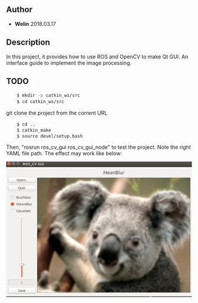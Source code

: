## Author
- **Welin**  2018.03.17

## Description
In this project, it provides how to use ROS and OpenCV to make Qt GUI.
An interface guide to implement the image processing.

## TODO
```sh
    $ mkdir -p catkin_ws/src
    $ cd catkin_ws/src
```

git clone the project from the corrent URL

```
    $ cd ..
    $ catkin_make
    $ source devel/setup.bash
```

Then, "rosrun ros_cv_gui ros_cv_gui_node" to test the project. Note the right YAML file path. The effect may work like below:

![ros_cv_qt_gui](docs/images/ros_cv_qt_gui.png)

